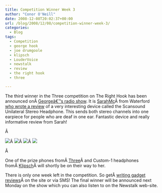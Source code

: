 ```yaml
---
title: Competition Winner Week 3
author: "Conor O'Neill"
date: 2008-12-08T20:02:37+00:00
url: /blog/2008/12/08/competition-winner-week-3/
categories:
  - Blog
tags:
  - Competition
  - george hook
  - joe drumgoole
  - klipsch
  - LouderVoice
  - newstalk
  - review
  - the right hook
  - three

---
```

The third winner in the Three competition on The Right Hook has been announced onÂ [Georgeâ€™s radio show][1]. It is [SarahMc][2]Â from Waterford [who wrote a review][3] of a very interesting device called the Scansound Unilateral Stereo Headphone. This sends both stereo channels into one earpiece for people who are deaf in one ear. Fantastic device and really informative review from Sarah!

Â 

![][4]Â ![][5]Â ![][6]Â ![][7]

Â 

One of the prize phones fromÂ [Three][8]Â and Custom-1 headphones fromÂ [Klipsch][9]Â will shortly be on their way to her.

There is only one week left in the competition. So getÂ [writing gadget reviews][10]Â on the site or via SMS! The final winner will be announced next Monday on the show which you can also listen to on the Newstalk web-site.

 [1]: http://newstalk.ie/newstalk/programmes/6/the-right-hook.html
 [2]: http://www.loudervoice.com/people/sarahmc
 [3]: http://www.loudervoice.com/reviews/406286585
 [4]: http://www.loudervoice.com/static/images/competition/three_logo_black.gif
 [5]: http://www.loudervoice.com/static/images/competition/newstalk01.jpg
 [6]: http://www.loudervoice.com/static/images/competition/klipsch.gif
 [7]: http://www.loudervoice.com/static/images/competition/GeorgeHook.jpg
 [8]: http://www.three.ie/
 [9]: http://www.klipsch.co.uk/
 [10]: http://www.loudervoice.com/competition
